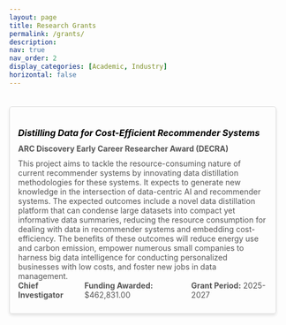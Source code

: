 ```yaml
---
layout: page
title: Research Grants
permalink: /grants/
description: 
nav: true
nav_order: 2
display_categories: [Academic, Industry]
horizontal: false
---
```


<div class="grants-list">
    <div class="grant-item">
        <h5><b>Distilling Data for Cost-Efficient Recommender Systems</b></h5>
        <div class="grant-details">
            <p><strong>ARC Discovery Early Career Researcher Award (DECRA)</strong><p>
        </div>
        <p>This project aims to tackle the resource-consuming nature of current recommender systems by innovating data distillation methodologies for these systems. It expects to generate new knowledge in the intersection of data-centric AI and recommender systems. The expected outcomes include a novel data distillation platform that can condense large datasets into compact yet informative data summaries, reducing the resource consumption for dealing with data in recommender systems and embedding cost-efficiency. The benefits of these outcomes will reduce energy use and carbon emission, empower numerous small companies to harness big data intelligence for conducting personalized businesses with low costs, and foster new jobs in data management.</p>
        <div class="grant-details">            
            <p><strong>Chief Investigator</strong></p>
            <p><strong>Funding Awarded:</strong> $462,831.00 </p>
            <p><strong>Grant Period:</strong> 2025-2027</p>
        </div>
    </div>
</div>




<style>
    .grants-list {        
        padding: 20px 20px 20px 0;        
    }
    
    .grant-item {
        margin-bottom: 20px;
        padding: 15px;
        border: 1px solid #ddd;
        border-radius: 5px;
        box-shadow: 0 3px 5px rgba(0, 0, 0, 0.1); /* Adds the shadow effect */
    }




    .grant-item h5 {
        margin-bottom: 10px;
        color: black; /* Highlight the title with a blue color */
        font-size: medium;
    }

    .grant-item p {
        margin: 0;
        font-size: 14px;
        color: #555;
        transition: background-color 0.3s ease; /* Smooth transition for background color */
    }

    .grant-details {
        display: flex;
        gap: 20px; /* Space between fields */
        margin-bottom: 10px;
    }

    .grant-details p {
        margin: 0;
        font-size: 14px;
        color: #555;
    }

    .grant-item p:hover {
        background-color: #fff2e5;
    }
</style>